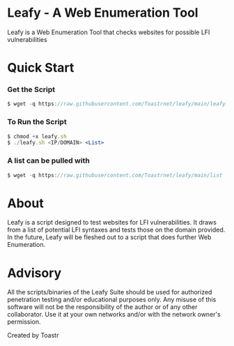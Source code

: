 # Leafy - A Web Enumeration Tool

Leafy is a Web Enumeration Tool that checks websites for possible LFI vulnerabilities

# Quick Start

### Get the Script

```jsx
$ wget -q https://raw.githubusercontent.com/Toastrnet/leafy/main/leafy.sh 
```

### To Run the Script

```jsx
$ chmod +x leafy.sh
$ ./leafy.sh <IP/DOMAIN> <List>
```

### A list can be pulled with

```jsx
$ wget -q https://raw.githubusercontent.com/Toastrnet/leafy/main/list
```

# About

Leafy is a script designed to test websites for LFI vulnerabilities. It draws from a list of potential LFI syntaxes and tests those on the domain provided. In the future, Leafy will be fleshed out to a script that does further Web Enumeration.

# Advisory

All the scripts/binaries of the Leafy Suite should be used for authorized penetration testing and/or educational purposes only. Any misuse of this software will not be the responsibility of the author or of any other collaborator. Use it at your own networks and/or with the network owner's permission.

Created by Toastr
